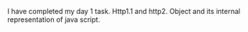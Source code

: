 I have completed my day 1 task. 
Http1.1 and http2.
Object and its internal representation of java script.